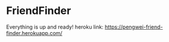 # FriendFinder

Everything is up and ready! heroku link: https://pengwei-friend-finder.herokuapp.com/